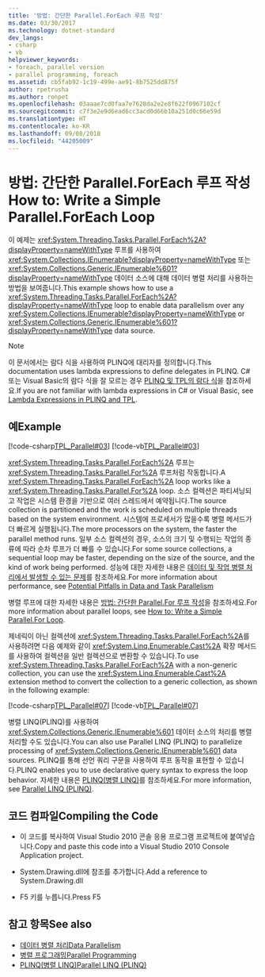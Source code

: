 ```yaml
---
title: '방법: 간단한 Parallel.ForEach 루프 작성'
ms.date: 03/30/2017
ms.technology: dotnet-standard
dev_langs:
- csharp
- vb
helpviewer_keywords:
- foreach, parallel version
- parallel programming, foreach
ms.assetid: cb5fab92-1c19-499e-ae91-8b7525dd875f
author: rpetrusha
ms.author: ronpet
ms.openlocfilehash: 03aaae7cd0faa7e7628da2e2e8f622f0967102cf
ms.sourcegitcommit: c7f3e2e9d6ead6cc3acd0d66b10a251d0c66e59d
ms.translationtype: HT
ms.contentlocale: ko-KR
ms.lasthandoff: 09/08/2018
ms.locfileid: "44205009"
---
```

# <a name="how-to-write-a-simple-parallelforeach-loop"></a><span data-ttu-id="1425d-102">방법: 간단한 Parallel.ForEach 루프 작성</span><span class="sxs-lookup"><span data-stu-id="1425d-102">How to: Write a Simple Parallel.ForEach Loop</span></span>
<span data-ttu-id="1425d-103">이 예제는 <xref:System.Threading.Tasks.Parallel.ForEach%2A?displayProperty=nameWithType> 루프를 사용하여 <xref:System.Collections.IEnumerable?displayProperty=nameWithType> 또는 <xref:System.Collections.Generic.IEnumerable%601?displayProperty=nameWithType> 데이터 소스에 대해 데이터 병렬 처리를 사용하는 방법을 보여줍니다.</span><span class="sxs-lookup"><span data-stu-id="1425d-103">This example shows how to use a <xref:System.Threading.Tasks.Parallel.ForEach%2A?displayProperty=nameWithType> loop to enable data parallelism over any <xref:System.Collections.IEnumerable?displayProperty=nameWithType> or <xref:System.Collections.Generic.IEnumerable%601?displayProperty=nameWithType> data source.</span></span>  
  
> [!NOTE]
>  <span data-ttu-id="1425d-104">이 문서에서는 람다 식을 사용하여 PLINQ에 대리자를 정의합니다.</span><span class="sxs-lookup"><span data-stu-id="1425d-104">This documentation uses lambda expressions to define delegates in PLINQ.</span></span> <span data-ttu-id="1425d-105">C# 또는 Visual Basic의 람다 식을 잘 모르는 경우 [PLINQ 및 TPL의 람다 식](../../../docs/standard/parallel-programming/lambda-expressions-in-plinq-and-tpl.md)을 참조하세요.</span><span class="sxs-lookup"><span data-stu-id="1425d-105">If you are not familiar with lambda expressions in C# or Visual Basic, see [Lambda Expressions in PLINQ and TPL](../../../docs/standard/parallel-programming/lambda-expressions-in-plinq-and-tpl.md).</span></span>  
  
## <a name="example"></a><span data-ttu-id="1425d-106">예</span><span class="sxs-lookup"><span data-stu-id="1425d-106">Example</span></span>  
 [!code-csharp[TPL_Parallel#03](../../../samples/snippets/csharp/VS_Snippets_Misc/tpl_parallel/cs/simpleforeach.cs#03)]
 [!code-vb[TPL_Parallel#03](../../../samples/snippets/visualbasic/VS_Snippets_Misc/tpl_parallel/vb/simpleforeach.vb#03)]  
  
 <span data-ttu-id="1425d-107"><xref:System.Threading.Tasks.Parallel.ForEach%2A> 루프는 <xref:System.Threading.Tasks.Parallel.For%2A> 루프처럼 작동합니다.</span><span class="sxs-lookup"><span data-stu-id="1425d-107">A <xref:System.Threading.Tasks.Parallel.ForEach%2A> loop works like a <xref:System.Threading.Tasks.Parallel.For%2A> loop.</span></span> <span data-ttu-id="1425d-108">소스 컬렉션은 파티셔닝되고 작업은 시스템 환경을 기반으로 여러 스레드에서 예약됩니다.</span><span class="sxs-lookup"><span data-stu-id="1425d-108">The source collection is partitioned and the work is scheduled on multiple threads based on the system environment.</span></span> <span data-ttu-id="1425d-109">시스템에 프로세서가 많을수록 병렬 메서드가 더 빠르게 실행됩니다.</span><span class="sxs-lookup"><span data-stu-id="1425d-109">The more processors on the system, the faster the parallel method runs.</span></span> <span data-ttu-id="1425d-110">일부 소스 컬렉션의 경우, 소스의 크기 및 수행되는 작업의 종류에 따라 순차 루프가 더 빠를 수 있습니다.</span><span class="sxs-lookup"><span data-stu-id="1425d-110">For some source collections, a sequential loop may be faster, depending on the size of the source, and the kind of work being performed.</span></span> <span data-ttu-id="1425d-111">성능에 대한 자세한 내용은 [데이터 및 작업 병렬 처리에서 발생할 수 있는 문제](../../../docs/standard/parallel-programming/potential-pitfalls-in-data-and-task-parallelism.md)를 참조하세요.</span><span class="sxs-lookup"><span data-stu-id="1425d-111">For more information about performance, see [Potential Pitfalls in Data and Task Parallelism](../../../docs/standard/parallel-programming/potential-pitfalls-in-data-and-task-parallelism.md)</span></span>  
  
 <span data-ttu-id="1425d-112">병렬 루프에 대한 자세한 내용은 [방법: 간단한 Parallel.For 루프 작성](../../../docs/standard/parallel-programming/how-to-write-a-simple-parallel-for-loop.md)을 참조하세요.</span><span class="sxs-lookup"><span data-stu-id="1425d-112">For more information about parallel loops, see [How to: Write a Simple Parallel.For Loop](../../../docs/standard/parallel-programming/how-to-write-a-simple-parallel-for-loop.md).</span></span>  
  
 <span data-ttu-id="1425d-113">제네릭이 아닌 컬렉션에 <xref:System.Threading.Tasks.Parallel.ForEach%2A>를 사용하려면 다음 예제와 같이 <xref:System.Linq.Enumerable.Cast%2A> 확장 메서드를 사용하여 컬렉션을 일반 컬렉션으로 변환할 수 있습니다.</span><span class="sxs-lookup"><span data-stu-id="1425d-113">To use <xref:System.Threading.Tasks.Parallel.ForEach%2A> with a non-generic collection, you can use the <xref:System.Linq.Enumerable.Cast%2A> extension method to convert the collection to a generic collection, as shown in the following example:</span></span>  
  
 [!code-csharp[TPL_Parallel#07](../../../samples/snippets/csharp/VS_Snippets_Misc/tpl_parallel/cs/nongeneric.cs#07)]
 [!code-vb[TPL_Parallel#07](../../../samples/snippets/visualbasic/VS_Snippets_Misc/tpl_parallel/vb/nongeneric.vb#07)]  
  
 <span data-ttu-id="1425d-114">병렬 LINQ(PLINQ)를 사용하여 <xref:System.Collections.Generic.IEnumerable%601> 데이터 소스의 처리를 병렬 처리할 수도 있습니다.</span><span class="sxs-lookup"><span data-stu-id="1425d-114">You can also use Parallel LINQ (PLINQ) to parallelize processing of <xref:System.Collections.Generic.IEnumerable%601> data sources.</span></span> <span data-ttu-id="1425d-115">PLINQ를 통해 선언 쿼리 구문을 사용하여 루프 동작을 표현할 수 있습니다.</span><span class="sxs-lookup"><span data-stu-id="1425d-115">PLINQ enables you to use declarative query syntax to express the loop behavior.</span></span> <span data-ttu-id="1425d-116">자세한 내용은 [PLINQ(병렬 LINQ)](../../../docs/standard/parallel-programming/parallel-linq-plinq.md)를 참조하세요.</span><span class="sxs-lookup"><span data-stu-id="1425d-116">For more information, see [Parallel LINQ (PLINQ)](../../../docs/standard/parallel-programming/parallel-linq-plinq.md).</span></span>  
  
## <a name="compiling-the-code"></a><span data-ttu-id="1425d-117">코드 컴파일</span><span class="sxs-lookup"><span data-stu-id="1425d-117">Compiling the Code</span></span>  
  
-   <span data-ttu-id="1425d-118">이 코드를 복사하여 Visual Studio 2010 콘솔 응용 프로그램 프로젝트에 붙여넣습니다.</span><span class="sxs-lookup"><span data-stu-id="1425d-118">Copy and paste this code into a Visual Studio 2010 Console Application project.</span></span>  
  
-   <span data-ttu-id="1425d-119">System.Drawing.dll에 참조를 추가합니다.</span><span class="sxs-lookup"><span data-stu-id="1425d-119">Add a reference to System.Drawing.dll</span></span>  
  
-   <span data-ttu-id="1425d-120">F5 키를 누릅니다.</span><span class="sxs-lookup"><span data-stu-id="1425d-120">Press F5</span></span>  
  
## <a name="see-also"></a><span data-ttu-id="1425d-121">참고 항목</span><span class="sxs-lookup"><span data-stu-id="1425d-121">See also</span></span>

- [<span data-ttu-id="1425d-122">데이터 병렬 처리</span><span class="sxs-lookup"><span data-stu-id="1425d-122">Data Parallelism</span></span>](../../../docs/standard/parallel-programming/data-parallelism-task-parallel-library.md)  
- [<span data-ttu-id="1425d-123">병렬 프로그래밍</span><span class="sxs-lookup"><span data-stu-id="1425d-123">Parallel Programming</span></span>](../../../docs/standard/parallel-programming/index.md)  
- [<span data-ttu-id="1425d-124">PLINQ(병렬 LINQ)</span><span class="sxs-lookup"><span data-stu-id="1425d-124">Parallel LINQ (PLINQ)</span></span>](../../../docs/standard/parallel-programming/parallel-linq-plinq.md)
